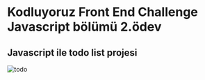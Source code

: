 # Kodluyoruz Front End Challenge Javascript bölümü 2.ödev
## Javascript ile todo list projesi
![todo](js-todo-list\todo.png)